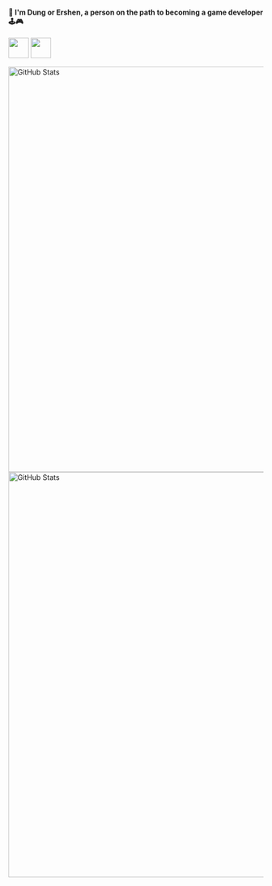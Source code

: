#### 👋 I'm Dung or Ershen, a person on the path to becoming a game developer 🕹️🎮

<p align="left"
  
  <a href="https://www.facebook.com/profile.php?id=100005912176152" target="_blank">
    <img src="https://cdn.simpleicons.org/facebook/0866FF" width="40" height="40">
</a>

  <a href="https://ershen.itch.io/" target="_blank">
    <img src="https://cdn.simpleicons.org/itchdotio/FA5C5C" width="40" height="40">
    
</p>

<img src="https://github-readme-stats.vercel.app/api?username=ZunNguyen&theme=radical&hide_border=false&include_all_commits=true&count_private=true&token=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" alt="GitHub Stats" width="800"><br/>
<img src="https://github-readme-streak-stats.herokuapp.com/?user=ZunNguyen&theme=radical&hide_border=false" alt="GitHub Stats" width="800">
